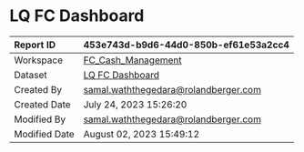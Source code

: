 



# LQ FC Dashboard

|Report ID|453e743d-b9d6-44d0-850b-ef61e53a2cc4|
| :--- | :--- |
|Workspace|[FC_Cash_Management](../Workspaces/FC_Cash_Management.md)|
|Dataset|[LQ FC Dashboard](../Datasets/LQ-FC-Dashboard.md)|
|Created By|samal.waththegedara@rolandberger.com|
|Created Date|July 24, 2023 15:26:20|
|Modified By|samal.waththegedara@rolandberger.com|
|Modified Date|August 02, 2023 15:49:12|
